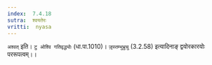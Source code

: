 ```yaml
---
index:  7.4.18
sutra:  श्वयतेरः
vritti:  nyasa
---
```


`अश्वत्` इति। `टु ओश्वि गतिवृद्ध्योः` (धा.पा.1010)। `जृ़स्तम्भुभ्रुचु` (3.2.58) इत्यादिनाङ् द्वयोरकारयोः पररूपत्वम्।।

